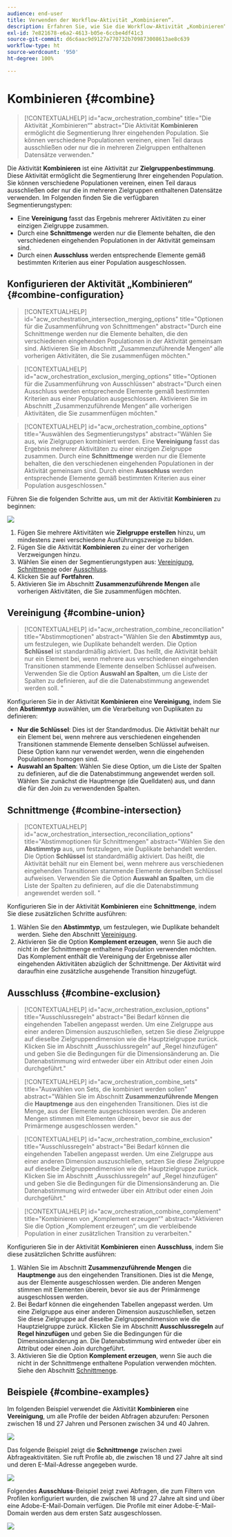 ```yaml
---
audience: end-user
title: Verwenden der Workflow-Aktivität „Kombinieren“.
description: Erfahren Sie, wie Sie die Workflow-Aktivität „Kombinieren“ verwenden.
exl-id: 7e821678-e6a2-4613-b05e-6ccbe4df41c3
source-git-commit: d6c6aac9d9127a770732b709873008613ae8c639
workflow-type: ht
source-wordcount: '950'
ht-degree: 100%

---
```


# Kombinieren {#combine}

>[!CONTEXTUALHELP]
>id="acw_orchestration_combine"
>title="Die Aktivität „Kombinieren“"
>abstract="Die Aktivität **Kombinieren** ermöglicht die Segmentierung Ihrer eingehenden Population. Sie können verschiedene Populationen vereinen, einen Teil daraus ausschließen oder nur die in mehreren Zielgruppen enthaltenen Datensätze verwenden."

Die Aktivität **Kombinieren** ist eine Aktivität zur **Zielgruppenbestimmung**. Diese Aktivität ermöglicht die Segmentierung Ihrer eingehenden Population. Sie können verschiedene Populationen vereinen, einen Teil daraus ausschließen oder nur die in mehreren Zielgruppen enthaltenen Datensätze verwenden. Im Folgenden finden Sie die verfügbaren Segmentierungstypen:

<!--
The **Combine** activity can be placed after any other activity, but not at the beginning of the workflow. Any activity can be placed after the **Combine**.
-->

* Eine **Vereinigung** fasst das Ergebnis mehrerer Aktivitäten zu einer einzigen Zielgruppe zusammen.
* Durch eine **Schnittmenge** werden nur die Elemente behalten, die den verschiedenen eingehenden Populationen in der Aktivität gemeinsam sind.
* Durch einen **Ausschluss** werden entsprechende Elemente gemäß bestimmten Kriterien aus einer Population ausgeschlossen.

## Konfigurieren der Aktivität „Kombinieren“ {#combine-configuration}

>[!CONTEXTUALHELP]
>id="acw_orchestration_intersection_merging_options"
>title="Optionen für die Zusammenführung von Schnittmengen"
>abstract="Durch eine Schnittmenge werden nur die Elemente behalten, die den verschiedenen eingehenden Populationen in der Aktivität gemeinsam sind. Aktivieren Sie im Abschnitt „Zusammenzuführende Mengen“ alle vorherigen Aktivitäten, die Sie zusammenfügen möchten."

>[!CONTEXTUALHELP]
>id="acw_orchestration_exclusion_merging_options"
>title="Optionen für die Zusammenführung von Ausschlüssen"
>abstract="Durch einen Ausschluss werden entsprechende Elemente gemäß bestimmten Kriterien aus einer Population ausgeschlossen. Aktivieren Sie im Abschnitt „Zusammenzuführende Mengen“ alle vorherigen Aktivitäten, die Sie zusammenfügen möchten."

>[!CONTEXTUALHELP]
>id="acw_orchestration_combine_options"
>title="Auswählen des Segmentierungstyps"
>abstract="Wählen Sie aus, wie Zielgruppen kombiniert werden. Eine **Vereinigung** fasst das Ergebnis mehrerer Aktivitäten zu einer einzigen Zielgruppe zusammen. Durch eine **Schnittmenge** werden nur die Elemente behalten, die den verschiedenen eingehenden Populationen in der Aktivität gemeinsam sind. Durch einen **Ausschluss** werden entsprechende Elemente gemäß bestimmten Kriterien aus einer Population ausgeschlossen."

Führen Sie die folgenden Schritte aus, um mit der Aktivität **Kombinieren** zu beginnen:

![](../assets/workflow-combine.png)

1. Fügen Sie mehrere Aktivitäten wie **Zielgruppe erstellen** hinzu, um mindestens zwei verschiedene Ausführungszweige zu bilden.
1. Fügen Sie die Aktivität **Kombinieren** zu einer der vorherigen Verzweigungen hinzu.
1. Wählen Sie einen der Segmentierungstypen aus: [Vereinigung](#union), [Schnittmenge](#intersection) oder [Ausschluss](#exclusion).
1. Klicken Sie auf **Fortfahren**.
1. Aktivieren Sie im Abschnitt **Zusammenzuführende Mengen** alle vorherigen Aktivitäten, die Sie zusammenfügen möchten.

## Vereinigung {#combine-union}

>[!CONTEXTUALHELP]
>id="acw_orchestration_combine_reconciliation"
>title="Abstimmoptionen"
>abstract="Wählen Sie den **Abstimmtyp** aus, um festzulegen, wie Duplikate behandelt werden. Die Option **Schlüssel** ist standardmäßig aktiviert. Das heißt, die Aktivität behält nur ein Element bei, wenn mehrere aus verschiedenen eingehenden Transitionen stammende Elemente denselben Schlüssel aufweisen. Verwenden Sie die Option **Auswahl an Spalten**, um die Liste der Spalten zu definieren, auf die die Datenabstimmung angewendet werden soll. "

Konfigurieren Sie in der Aktivität **Kombinieren** eine **Vereinigung**, indem Sie den **Abstimmtyp** auswählen, um die Verarbeitung von Duplikaten zu definieren:

* **Nur die Schlüssel**: Dies ist der Standardmodus. Die Aktivität behält nur ein Element bei, wenn mehrere aus verschiedenen eingehenden Transitionen stammende Elemente denselben Schlüssel aufweisen. Diese Option kann nur verwendet werden, wenn die eingehenden Populationen homogen sind.
* **Auswahl an Spalten**: Wählen Sie diese Option, um die Liste der Spalten zu definieren, auf die die Datenabstimmung angewendet werden soll. Wählen Sie zunächst die Hauptmenge (die Quelldaten) aus, und dann die für den Join zu verwendenden Spalten.

## Schnittmenge {#combine-intersection}

>[!CONTEXTUALHELP]
>id="acw_orchestration_intersection_reconciliation_options"
>title="Abstimmoptionen für Schnittmengen"
>abstract="Wählen Sie den **Abstimmtyp** aus, um festzulegen, wie Duplikate behandelt werden. Die Option **Schlüssel** ist standardmäßig aktiviert. Das heißt, die Aktivität behält nur ein Element bei, wenn mehrere aus verschiedenen eingehenden Transitionen stammende Elemente denselben Schlüssel aufweisen. Verwenden Sie die Option **Auswahl an Spalten**, um die Liste der Spalten zu definieren, auf die die Datenabstimmung angewendet werden soll. "

Konfigurieren Sie in der Aktivität **Kombinieren** eine **Schnittmenge**, indem Sie diese zusätzlichen Schritte ausführen: 

1. Wählen Sie den **Abstimmtyp**, um festzulegen, wie Duplikate behandelt werden. Siehe den Abschnitt [Vereinigung](#union).
1. Aktivieren Sie die Option **Komplement erzeugen**, wenn Sie auch die nicht in der Schnittmenge enthaltene Population verwenden möchten. Das Komplement enthält die Vereinigung der Ergebnisse aller eingehenden Aktivitäten abzüglich der Schnittmenge. Der Aktivität wird daraufhin eine zusätzliche ausgehende Transition hinzugefügt.

## Ausschluss  {#combine-exclusion}

>[!CONTEXTUALHELP]
>id="acw_orchestration_exclusion_options"
>title="Ausschlussregeln"
>abstract="Bei Bedarf können die eingehenden Tabellen angepasst werden. Um eine Zielgruppe aus einer anderen Dimension auszuschließen, setzen Sie diese Zielgruppe auf dieselbe Zielgruppendimension wie die Hauptzielgruppe zurück. Klicken Sie im Abschnitt „Ausschlussregeln“ auf „Regel hinzufügen“ und geben Sie die Bedingungen für die Dimensionsänderung an. Die Datenabstimmung wird entweder über ein Attribut oder einen Join durchgeführt."

>[!CONTEXTUALHELP]
>id="acw_orchestration_combine_sets"
>title="Auswählen von Sets, die kombiniert werden sollen"
>abstract="Wählen Sie im Abschnitt **Zusammenzuführende Mengen** die **Hauptmenge** aus den eingehenden Transitionen. Dies ist die Menge, aus der Elemente ausgeschlossen werden. Die anderen Mengen stimmen mit Elementen überein, bevor sie aus der Primärmenge ausgeschlossen werden."

>[!CONTEXTUALHELP]
>id="acw_orchestration_combine_exclusion"
>title="Ausschlussregeln"
>abstract="Bei Bedarf können die eingehenden Tabellen angepasst werden. Um eine Zielgruppe aus einer anderen Dimension auszuschließen, setzen Sie diese Zielgruppe auf dieselbe Zielgruppendimension wie die Hauptzielgruppe zurück. Klicken Sie im Abschnitt „Ausschlussregeln“ auf „Regel hinzufügen“ und geben Sie die Bedingungen für die Dimensionsänderung an. Die Datenabstimmung wird entweder über ein Attribut oder einen Join durchgeführt."

>[!CONTEXTUALHELP]
>id="acw_orchestration_combine_complement"
>title="Kombinieren von „Komplement erzeugen“"
>abstract="Aktivieren Sie die Option „Komplement erzeugen“, um die verbleibende Population in einer zusätzlichen Transition zu verarbeiten."

Konfigurieren Sie in der Aktivität **Kombinieren** einen **Ausschluss**, indem Sie diese zusätzlichen Schritte ausführen: 

1. Wählen Sie im Abschnitt **Zusammenzuführende Mengen** die **Hauptmenge** aus den eingehenden Transitionen. Dies ist die Menge, aus der Elemente ausgeschlossen werden. Die anderen Mengen stimmen mit Elementen überein, bevor sie aus der Primärmenge ausgeschlossen werden.
1. Bei Bedarf können die eingehenden Tabellen angepasst werden. Um eine Zielgruppe aus einer anderen Dimension auszuschließen, setzen Sie diese Zielgruppe auf dieselbe Zielgruppendimension wie die Hauptzielgruppe zurück. Klicken Sie im Abschnitt **Ausschlussregeln** auf **Regel hinzufügen** und geben Sie die Bedingungen für die Dimensionsänderung an. Die Datenabstimmung wird entweder über ein Attribut oder einen Join durchgeführt.
1. Aktivieren Sie die Option **Komplement erzeugen**, wenn Sie auch die nicht in der Schnittmenge enthaltene Population verwenden möchten. Siehe den Abschnitt [Schnittmenge](#intersection).

## Beispiele {#combine-examples}

Im folgenden Beispiel verwendet die Aktivität **Kombinieren** eine **Vereinigung**, um alle Profile der beiden Abfragen abzurufen: Personen zwischen 18 und 27 Jahren und Personen zwischen 34 und 40 Jahren.

![](../assets/workflow-union-example.png)

Das folgende Beispiel zeigt die **Schnittmenge** zwischen zwei Abfrageaktivitäten. Sie ruft Profile ab, die zwischen 18 und 27 Jahre alt sind und deren E-Mail-Adresse angegeben wurde.

![](../assets/workflow-intersection-example.png)

Folgendes **Ausschluss**-Beispiel zeigt zwei Abfragen, die zum Filtern von Profilen konfiguriert wurden, die zwischen 18 und 27 Jahre alt sind und über eine Adobe-E-Mail-Domain verfügen. Die Profile mit einer Adobe-E-Mail-Domain werden aus dem ersten Satz ausgeschlossen.

![](../assets/workflow-exclusion-example.png)